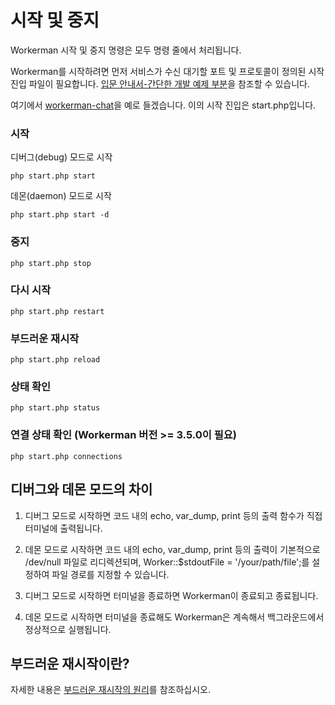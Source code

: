 # 시작 및 중지

Workerman 시작 및 중지 명령은 모두 명령 줄에서 처리됩니다.

Workerman를 시작하려면 먼저 서비스가 수신 대기할 포트 및 프로토콜이 정의된 시작 진입 파일이 필요합니다. [입문 안내서-간단한 개발 예제 부분](../getting-started/simple-example.md)을 참조할 수 있습니다.

여기에서 [workerman-chat](https://www.workerman.net/workerman-chat)을 예로 들겠습니다. 이의 시작 진입은 start.php입니다.

### 시작

디버그(debug) 모드로 시작

```php start.php start```

데몬(daemon) 모드로 시작

```php start.php start -d```

### 중지

```php start.php stop```

### 다시 시작

```php start.php restart```

### 부드러운 재시작

```php start.php reload```

### 상태 확인

```php start.php status```

### 연결 상태 확인 (Workerman 버전 >= 3.5.0이 필요)

```php start.php connections```

## 디버그와 데몬 모드의 차이

1. 디버그 모드로 시작하면 코드 내의 echo, var_dump, print 등의 출력 함수가 직접 터미널에 출력됩니다.

2. 데몬 모드로 시작하면 코드 내의 echo, var_dump, print 등의 출력이 기본적으로 /dev/null 파일로 리디렉션되며, Worker::$stdoutFile = '/your/path/file';를 설정하여 파일 경로를 지정할 수 있습니다.

3. 디버그 모드로 시작하면 터미널을 종료하면 Workerman이 종료되고 종료됩니다.

4. 데몬 모드로 시작하면 터미널을 종료해도 Workerman은 계속해서 백그라운드에서 정상적으로 실행됩니다.

## 부드러운 재시작이란?

자세한 내용은 [부드러운 재시작의 원리](../faq/reload-principle.md)를 참조하십시오.

